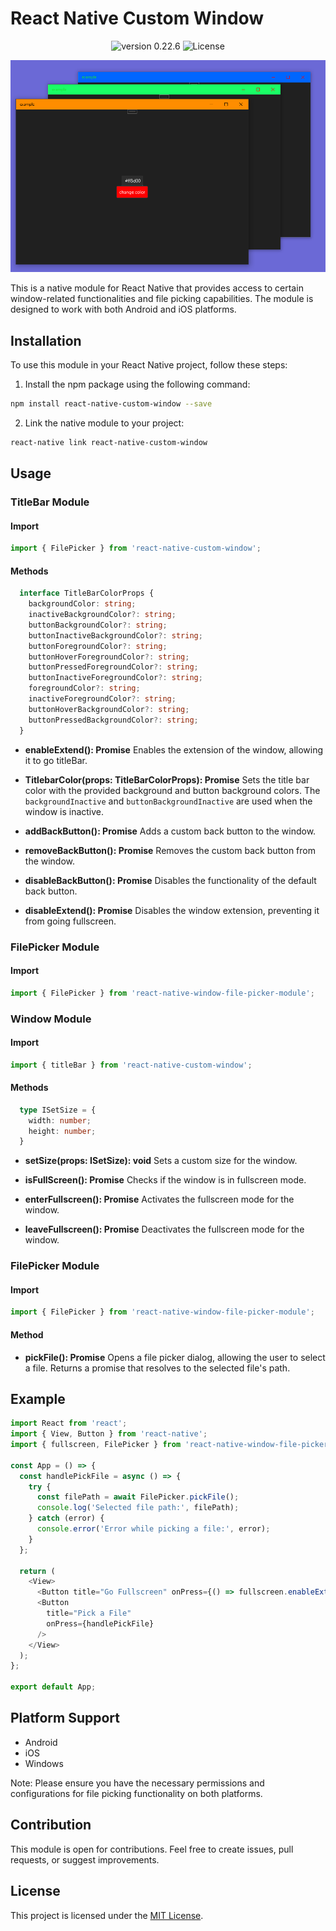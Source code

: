 # React Native Custom Window

<p align="center">
  <img src="https://img.shields.io/static/v1?label=version&message=0.22.6&color=8257E5&labelColor=000000" alt="version 0.22.6" />
  <img  src="https://img.shields.io/static/v1?label=license&message=MIT&color=8257E5&labelColor=000000" alt="License">   
</p>

<p align="center">
<img src=".github/titlebar-color-preview.png" alt="preview thumbnail"/>
</p>
This is a native module for React Native that provides access to certain window-related functionalities and file picking capabilities. The module is designed to work with both Android and iOS platforms.

## Installation

To use this module in your React Native project, follow these steps:

1. Install the npm package using the following command:

```bash
npm install react-native-custom-window --save
```

2. Link the native module to your project:

```bash
react-native link react-native-custom-window
```

## Usage

### TitleBar Module

#### Import

```javascript
import { FilePicker } from 'react-native-custom-window';
```
#### Methods

```typescript
  interface TitleBarColorProps {
    backgroundColor: string;
    inactiveBackgroundColor?: string;
    buttonBackgroundColor?: string;
    buttonInactiveBackgroundColor?: string;
    buttonForegroundColor?: string;
    buttonHoverForegroundColor?: string;
    buttonPressedForegroundColor?: string;
    buttonInactiveForegroundColor?: string;
    foregroundColor?: string;
    inactiveForegroundColor?: string;
    buttonHoverBackgroundColor?: string;
    buttonPressedBackgroundColor?: string;
  }
```

- **enableExtend(): Promise<void>**
  Enables the extension of the window, allowing it to go titleBar.

- **TitlebarColor(props: TitleBarColorProps): Promise<void>**
  Sets the title bar color with the provided background and button background colors. The `backgroundInactive` and `buttonBackgroundInactive` are used when the window is inactive.

- **addBackButton(): Promise<void>**
  Adds a custom back button to the window.

- **removeBackButton(): Promise<void>**
  Removes the custom back button from the window.

- **disableBackButton(): Promise<void>**
  Disables the functionality of the default back button.

- **disableExtend(): Promise<void>**
  Disables the window extension, preventing it from going fullscreen.

### FilePicker Module

#### Import

```javascript
import { FilePicker } from 'react-native-window-file-picker-module';
```

### Window Module

#### Import

```javascript
import { titleBar } from 'react-native-custom-window';
```

#### Methods

```typescript
  type ISetSize = {
    width: number;
    height: number;
  }
```

- **setSize(props: ISetSize): void**
  Sets a custom size for the window.

- **isFullScreen(): Promise<void>**
  Checks if the window is in fullscreen mode.

- **enterFullscreen(): Promise<void>**
  Activates the fullscreen mode for the window.

- **leaveFullscreen(): Promise<void>**
  Deactivates the fullscreen mode for the window.

### FilePicker Module

#### Import

```javascript
import { FilePicker } from 'react-native-window-file-picker-module';
```


#### Method

- **pickFile(): Promise<string>**
  Opens a file picker dialog, allowing the user to select a file. Returns a promise that resolves to the selected file's path.

## Example

```javascript
import React from 'react';
import { View, Button } from 'react-native';
import { fullscreen, FilePicker } from 'react-native-window-file-picker-module';

const App = () => {
  const handlePickFile = async () => {
    try {
      const filePath = await FilePicker.pickFile();
      console.log('Selected file path:', filePath);
    } catch (error) {
      console.error('Error while picking a file:', error);
    }
  };

  return (
    <View>
      <Button title="Go Fullscreen" onPress={() => fullscreen.enableExtend()} />
      <Button
        title="Pick a File"
        onPress={handlePickFile}
      />
    </View>
  );
};

export default App;
```

## Platform Support

- Android
- iOS
- Windows

Note: Please ensure you have the necessary permissions and configurations for file picking functionality on both platforms.

## Contribution

This module is open for contributions. Feel free to create issues, pull requests, or suggest improvements.

## License

This project is licensed under the [MIT License](https://opensource.org/licenses/MIT).
